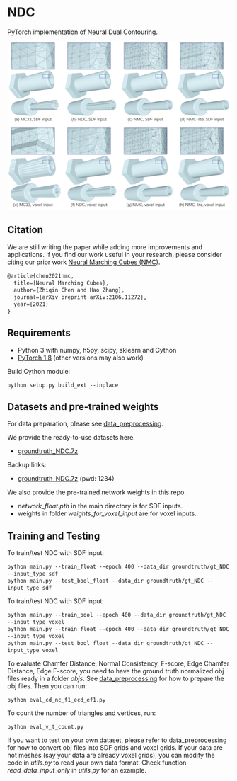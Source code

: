 # NDC
PyTorch implementation of Neural Dual Contouring.

<img src='teaser.png' />


## Citation
We are still writing the paper while adding more improvements and applications.
If you find our work useful in your research, please consider citing our prior work [Neural Marching Cubes (NMC)](https://github.com/czq142857/NMC).

	@article{chen2021nmc,
	  title={Neural Marching Cubes},
	  author={Zhiqin Chen and Hao Zhang},
	  journal={arXiv preprint arXiv:2106.11272},
	  year={2021}
	}




## Requirements
- Python 3 with numpy, h5py, scipy, sklearn and Cython
- [PyTorch 1.8](https://pytorch.org/get-started/locally/) (other versions may also work)

Build Cython module:
```
python setup.py build_ext --inplace
```


## Datasets and pre-trained weights
For data preparation, please see [data_preprocessing](https://github.com/czq142857/NDC/tree/master/data_preprocessing).

We provide the ready-to-use datasets here.

- [groundtruth_NDC.7z](https://drive.google.com/file/d/1vBisjHln8NUtbjHjcF-tcYimRDJNZ8Xo/view?usp=sharing)

Backup links:

- [groundtruth_NDC.7z](https://pan.baidu.com/s/13ICHqjYc3FOZvzF56dycJw) (pwd: 1234)

We also provide the pre-trained network weights in this repo.
- *network_float.pth* in the main directory is for SDF inputs.
- weights in folder *weights_for_voxel_input* are for voxel inputs.


## Training and Testing

To train/test NDC with SDF input:
```
python main.py --train_float --epoch 400 --data_dir groundtruth/gt_NDC --input_type sdf
python main.py --test_bool_float --data_dir groundtruth/gt_NDC --input_type sdf
```

To train/test NDC with SDF input:
```
python main.py --train_bool --epoch 400 --data_dir groundtruth/gt_NDC --input_type voxel
python main.py --train_float --epoch 400 --data_dir groundtruth/gt_NDC --input_type voxel
python main.py --test_bool_float --data_dir groundtruth/gt_NDC --input_type voxel
```

To evaluate Chamfer Distance, Normal Consistency, F-score, Edge Chamfer Distance, Edge F-score, you need to have the ground truth normalized obj files ready in a folder *objs*. See [data_preprocessing](https://github.com/czq142857/NDC/tree/master/data_preprocessing) for how to prepare the obj files. Then you can run:
```
python eval_cd_nc_f1_ecd_ef1.py
```

To count the number of triangles and vertices, run:
```
python eval_v_t_count.py
```

If you want to test on your own dataset, please refer to [data_preprocessing](https://github.com/czq142857/NDC/tree/master/data_preprocessing) for how to convert obj files into SDF grids and voxel grids. If your data are not meshes (say your data are already voxel grids), you can modify the code in *utils.py* to read your own data format. Check function *read_data_input_only* in *utils.py* for an example.

